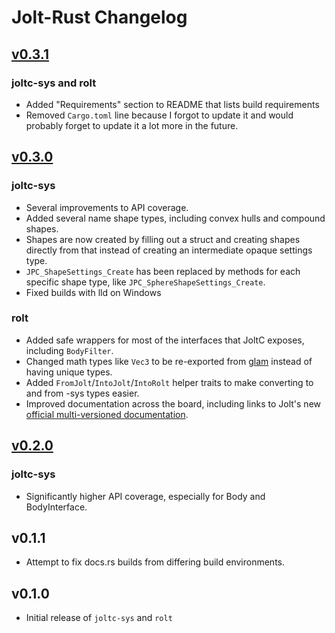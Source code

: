 # Jolt-Rust Changelog

## [v0.3.1](https://github.com/SecondHalfGames/jolt-rust/compare/rolt-v0.3.0..rolt-v0.3.1)

### joltc-sys and rolt
- Added "Requirements" section to README that lists build requirements
- Removed `Cargo.toml` line because I forgot to update it and would probably forget to update it a lot more in the future.

## [v0.3.0](https://github.com/SecondHalfGames/jolt-rust/compare/rolt-v0.2.0..rolt-v0.3.0)

### joltc-sys
- Several improvements to API coverage.
- Added several name shape types, including convex hulls and compound shapes.
- Shapes are now created by filling out a struct and creating shapes directly from that instead of creating an intermediate opaque settings type.
- `JPC_ShapeSettings_Create` has been replaced by methods for each specific shape type, like `JPC_SphereShapeSettings_Create`.
- Fixed builds with lld on Windows

### rolt
- Added safe wrappers for most of the interfaces that JoltC exposes, including `BodyFilter`.
- Changed math types like `Vec3` to be re-exported from [glam](https://crates.io/crates/glam) instead of having unique types.
- Added `FromJolt`/`IntoJolt`/`IntoRolt` helper traits to make converting to and from -sys types easier.
- Improved documentation across the board, including links to Jolt's new [official multi-versioned documentation](https://jrouwe.github.io/JoltPhysicsDocs/).

## [v0.2.0](https://github.com/SecondHalfGames/jolt-rust/compare/rolt-v0.1.0..rolt-v0.2.0)

### joltc-sys
- Significantly higher API coverage, especially for Body and BodyInterface.

## v0.1.1
- Attempt to fix docs.rs builds from differing build environments.

## v0.1.0
- Initial release of `joltc-sys` and `rolt`
